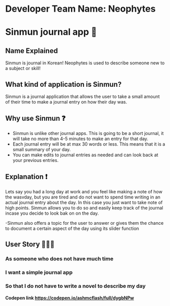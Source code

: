 # Developer Team Name: Neophytes
# Sinmun journal app 📖
## Name Explained
Sinmun is journal in Korean!
Neophytes is used to describe someone new to a subject or skill!
## What kind of application is Sinmun?
Sinmun is a journal application that allows the user to take a small amount of their time to make a journal entry on how their day was.
## Why use Sinmun ❓
 - Sinmun is unlike other journal apps. This is going to be a short journal, it will take no more than 4-5 minutes to make an entry for that day. <br>
 - Each journal entry will be at max 30 words or less. This means that it is a small summary of your day.<br>
 - You can make edits to journal entries as needed and can look back at your previous entries. <br>
## Explanation ❗
Lets say you had a long day at work and you feel like making a note of how the wasvday, but you are tired and do not want to spend time writing in an actual journal entry about the day. In this case you just want to take note of high points. Sinmun allows you to do so and easily keep track of the journal incase you decide to look bak on on the day.

-Sinmun also offers a topic for the user to answer or gives them the chance to document a certain aspect of the day using its slider function

## User Story 🧑‍🤝‍🧑
### As someone who does not have much time
### I want a simple journal app
### So that I do not have to write a novel to describe my day

#### Codepen link https://codepen.io/ashmcflash/full/dygbNPw
